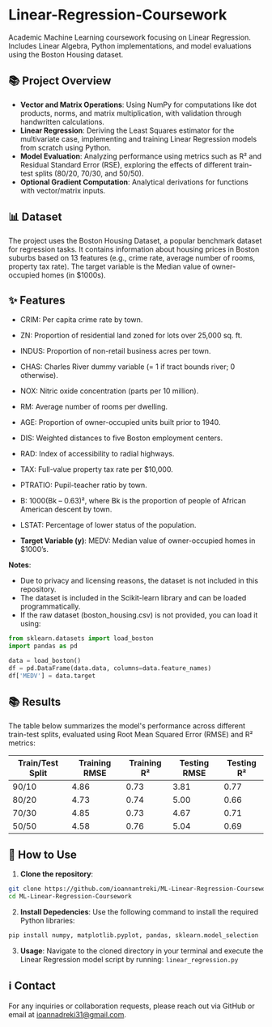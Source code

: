 # Linear-Regression-Coursework
Academic Machine Learning coursework focusing on Linear Regression. Includes Linear Algebra, Python implementations, and model evaluations using the Boston Housing dataset.

## 📚 Project Overview
- **Vector and Matrix Operations**: Using NumPy for computations like dot products, norms, and matrix multiplication, with validation through handwritten calculations.
- **Linear Regression**: Deriving the Least Squares estimator for the multivariate case, implementing and training Linear Regression models from scratch using Python.
- **Model Evaluation**: Analyzing performance using metrics such as R² and Residual Standard Error (RSE), exploring the effects of different train-test splits (80/20, 70/30, and 50/50).
- **Optional Gradient Computation**: Analytical derivations for functions with vector/matrix inputs.

## 📊 Dataset
The project uses the Boston Housing Dataset, a popular benchmark dataset for regression tasks. It contains information about housing prices in Boston suburbs based on 13 features (e.g., crime rate, average number of rooms, property tax rate). The target variable is the Median value of owner-occupied homes (in $1000s).

## ✨ Features
- CRIM: Per capita crime rate by town.
- ZN: Proportion of residential land zoned for lots over 25,000 sq. ft.
- INDUS: Proportion of non-retail business acres per town.
- CHAS: Charles River dummy variable (= 1 if tract bounds river; 0 otherwise).
- NOX: Nitric oxide concentration (parts per 10 million).
- RM: Average number of rooms per dwelling.
- AGE: Proportion of owner-occupied units built prior to 1940.
- DIS: Weighted distances to five Boston employment centers.
- RAD: Index of accessibility to radial highways.
- TAX: Full-value property tax rate per $10,000.
- PTRATIO: Pupil-teacher ratio by town.
- B: 1000(Bk – 0.63)², where Bk is the proportion of people of African American descent by town.
- LSTAT: Percentage of lower status of the population.
  
- **Target Variable (y)**: MEDV: Median value of owner-occupied homes in $1000’s.

**Notes**:
- Due to privacy and licensing reasons, the dataset is not included in this repository.
- The dataset is included in the Scikit-learn library and can be loaded programmatically.
- If the raw dataset (boston_housing.csv) is not provided, you can load it using:

```python
from sklearn.datasets import load_boston
import pandas as pd

data = load_boston()
df = pd.DataFrame(data.data, columns=data.feature_names)
df['MEDV'] = data.target
```
## 📚 Results
The table below summarizes the model's performance across different train-test splits, evaluated using Root Mean Squared Error (RMSE) and R² metrics:

| Train/Test Split | Training RMSE | Training R² | Testing RMSE | Testing R² |
|------------------|---------------|-------------|--------------|------------|
| 90/10           | 4.86          | 0.73        | 3.81         | 0.77       |
| 80/20           | 4.73          | 0.74        | 5.00         | 0.66       |
| 70/30           | 4.85          | 0.73        | 4.67         | 0.71       |
| 50/50           | 4.58          | 0.76        | 5.04         | 0.69       |

## 🚀 How to Use
1. **Clone the repository**:
```bash
git clone https://github.com/ioannantreki/ML-Linear-Regression-Coursework.git
cd ML-Linear-Regression-Coursework
```
2. **Install Depedencies**: Use the following command to install the required Python libraries:
```bash
pip install numpy, matplotlib.pyplot, pandas, sklearn.model_selection
```
3. **Usage**: Navigate to the cloned directory in your terminal and execute the Linear Regression model script by running:
`linear_regression.py`

## ℹ️ Contact
For any inquiries or collaboration requests, please reach out via GitHub or email at ioannadreki31@gmail.com.







